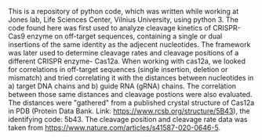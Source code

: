 This is a repository of python code, which was written while working at Jones lab, Life Sciences Center, Vilnius University, using python 3. The code found here was first used to analyze cleavage kinetics of CRISPR-Cas9 enzyme on off-target sequences, containing a single or dual insertions of the same identity as the adjecent nucleotides. 
The framework was later used to determine cleavage rates and cleavage positions of a different CRISPR enzyme- Cas12a. When working with cas12a, we looked for correlations in off-target sequences (single insertion, deletion or mismatch) and tried correlating it with the distances between nucleotides in a) target DNA chains and b) guide RNA (gRNA) chains. The correlation between those same distances and cleavage postions were also evaluated. The distances were "gathered" from a published crystal structure of Cas12a in PDB (Protein Data Bank. Link: https://www.rcsb.org/structure/5B43), the identifying code: 5b43. The cleavage position and cleavage rate data was taken from https://www.nature.com/articles/s41587-020-0646-5.
